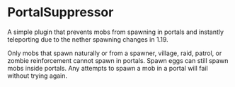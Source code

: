 # PortalSuppressor

A simple plugin that prevents mobs from spawning in portals and instantly teleporting due to the nether spawning changes in 1.19.

Only mobs that spawn naturally or from a spawner, village, raid, patrol, or zombie reinforcement cannot spawn in portals. Spawn eggs can still spawn mobs inside portals. Any attempts to spawn a mob in a portal will fail without trying again.
